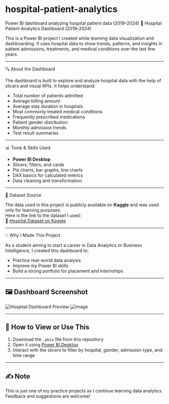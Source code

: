 # hospital-patient-analytics
Power BI dashboard analyzing hospital patient data (2019–2024)
🏥 Hospital Patient Analytics Dashboard (2019–2024)

This is a Power BI project I created while learning data visualization and dashboarding. It uses hospital data to show trends, patterns, and insights in patient admissions, treatments, and medical conditions over the last few years.

---

🔍 About the Dashboard

The dashboard is built to explore and analyze hospital data with the help of slicers and visual KPIs. It helps understand:

- Total number of patients admitted
- Average billing amount
- Average stay duration in hospitals
- Most commonly treated medical conditions
- Frequently prescribed medications
- Patient gender distribution
- Monthly admission trends
- Test result summaries

---

📊 Tools & Skills Used

- **Power BI Desktop**
- Slicers, filters, and cards
- Pie charts, bar graphs, line charts
- DAX basics for calculated metrics
- Data cleaning and transformation

---

📁 Dataset Source

The data used in this project is publicly available on **Kaggle** and was used only for learning purposes.  
Here is the link to the dataset I used:  
🔗 [Hospital Dataset on Kaggle](https://www.kaggle.com/) 

---
💡 Why I Made This Project

As a student aiming to start a career in Data Analytics or Business Intelligence, I created this dashboard to:

- Practice real-world data analysis
- Improve my Power BI skills
- Build a strong portfolio for placement and internships

---

## 🖼️ Dashboard Screenshot

![Hospital Dashboard Preview](dashboard.png)
![image](https://github.com/user-attachments/assets/e3664cdf-1bd5-4aef-af0d-29bd5baeaf34)


---

## 🧩 How to View or Use This

1. Download the `.pbix` file from this repository
2. Open it using [Power BI Desktop](https://powerbi.microsoft.com/en-us/desktop/)
3. Interact with the slicers to filter by hospital, gender, admission type, and time range

---

## ✍️ Note

This is just one of my practice projects as I continue learning data analytics. Feedback and suggestions are welcome!

